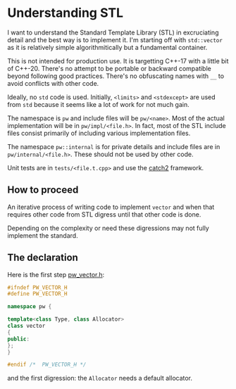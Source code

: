 # Understanding STL

I want to understand the Standard Template Library (STL) in excruciating detail and
the best way is to implement it.  I'm starting off with `std::vector` as it is
relatively simple algorithmitically but a fundamental container.

This is not intended for production use.  It is targetting C++-17 with
a little bit of C++-20.  There's no attempt to be portable or backward
compatible beyond following good practices.  There's no obfuscating
names with `__` to avoid conflicts with other code.

Ideally, no `std` code is used.  Initially, `<limits>` and
`<stdexcept>` are used from `std` because it seems like a lot of work
for not much gain.

The namespace is `pw` and include files will be `pw/<name>`.  Most of
the actual implementation will be in `pw/impl/<file.h>`.  In fact,
most of the STL include files consist primarily of including various
implementation files.

The namespace `pw::internal` is for private details and include files
are in `pw/internal/<file.h>`.  These should not be used by other
code.

Unit tests are in `tests/<file.t.cpp>` and use the
[catch2](https://github.com/catchorg/Catch2) framework.

## How to proceed

An iterative process of writing code to implement `vector` and when that
requires other code from STL digress until that other code is done.

Depending on the complexity or need these digressions may not fully
implement the standard.

## The declaration

Here is the first step [pw_vector.h](https://github.com/peteware/vector/blob/70e44a75c0d11b116ceb7c612de9ad6cc76b9d7b/pw_vector.h):

```cpp
#ifndef PW_VECTOR_H
#define PW_VECTOR_H

namespace pw {

template<class Type, class Allocator>
class vector
{
public:
};
}

#endif /*  PW_VECTOR_H */
```

and the first digression: the `Allocator` needs a default allocator.
